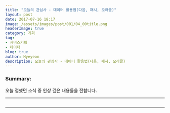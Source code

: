 ```yaml
---
title: "오늘의 관심사 - 데이터 활용법(다음, 패시, 오라클)"
layout: post
date: 2017-07-16 18:17
image: /assets/images/post/001/04_00title.png
headerImage: true
category: 기획
tag:
- 서비스기획
- 데이터
blog: true
author: Hyeyeon
description: 오늘의 관심사 - 데이터 활용법(다음, 패시, 오라클)
---
```


### Summary:

오늘 접했던 소식 중 인상 깊은 내용들을 전합니다.

---

## 

---
